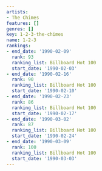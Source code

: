 ```yaml
---
artists:
- The Chimes
features: []
genres: []
key: 1-2-3-the-chimes
name: 1-2-3
rankings:
- end_date: '1990-02-09'
  rank: 93
  ranking_list: Billboard Hot 100
  start_date: '1990-02-03'
- end_date: '1990-02-16'
  rank: 90
  ranking_list: Billboard Hot 100
  start_date: '1990-02-10'
- end_date: '1990-02-23'
  rank: 86
  ranking_list: Billboard Hot 100
  start_date: '1990-02-17'
- end_date: '1990-03-02'
  rank: 87
  ranking_list: Billboard Hot 100
  start_date: '1990-02-24'
- end_date: '1990-03-09'
  rank: 100
  ranking_list: Billboard Hot 100
  start_date: '1990-03-03'
---
```


